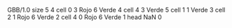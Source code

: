 <gs-board without-header> GBB/1.0
size 5 4
cell 0 3 Rojo 6 Verde 4 
cell 4 3 Verde 5 
cell 1 1 Verde 3 
cell 2 1 Rojo 6 Verde 2 
cell 4 0 Rojo 6 Verde 1 
head NaN 0 </gs-board>